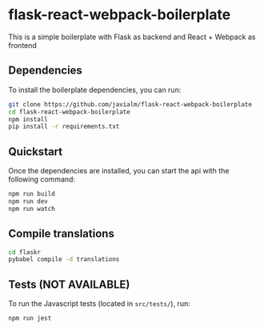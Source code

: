 # flask-react-webpack-boilerplate
This is a simple boilerplate with Flask as backend and React + Webpack as frontend

## Dependencies

To install the boilerplate dependencies, you can run:

```bash
git clone https://github.com/javialm/flask-react-webpack-boilerplate
cd flask-react-webpack-boilerplate
npm install
pip install -r requirements.txt
```

## Quickstart

Once the dependencies are installed, you can start the api with the following command:

```bash
npm run build 
npm run dev 
npm run watch
```


## Compile translations
```bash
cd flaskr
pybabel compile -d translations
```

## Tests (NOT AVAILABLE)

To run the Javascript tests (located in `src/tests/`), run:

```bash
npm run jest
```